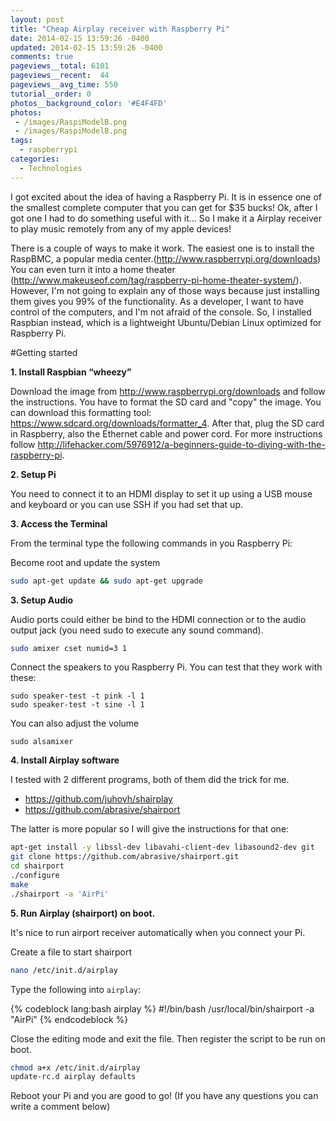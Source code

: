 ```yaml
---
layout: post
title: "Cheap Airplay receiver with Raspberry Pi"
date: 2014-02-15 13:59:26 -0400
updated: 2014-02-15 13:59:26 -0400
comments: true
pageviews__total: 6101
pageviews__recent:  44
pageviews__avg_time: 550
tutorial__order: 0
photos__background_color: '#E4F4FD'
photos:
 - /images/RaspiModelB.png
 - /images/RaspiModelB.png
tags:
  - raspberrypi
categories:
  - Technologies
---
```


I got excited about the idea of having a Raspberry Pi. It is in essence one of the smallest complete computer that you can get for $35 bucks! Ok, after I got one I had to do something useful with it... So I make it a Airplay receiver to play music remotely from any of my apple devices!

<!--More-->

There is a couple of ways to make it work. The easiest one is to install the RaspBMC, a popular media center.(http://www.raspberrypi.org/downloads)
You can even turn it into a home theater (http://www.makeuseof.com/tag/raspberry-pi-home-theater-system/).
However, I'm not going to explain any of those ways because just installing them gives you 99% of the functionality. As a developer, I want to have control of the computers, and I'm not afraid of the console. So, I installed Raspbian instead, which is a lightweight Ubuntu/Debian Linux optimized for Raspberry Pi.

#Getting started

**1. Install Raspbian “wheezy”**

Download the image from http://www.raspberrypi.org/downloads and follow the instructions. You have to format the SD card and "copy" the image. You can download this formatting tool: https://www.sdcard.org/downloads/formatter_4. After that, plug the SD card in Raspberry, also the Ethernet cable and power cord. For more instructions follow <a href="http://lifehacker.com/5976912/a-beginners-guide-to-diying-with-the-raspberry-pi" target="_blank">http://lifehacker.com/5976912/a-beginners-guide-to-diying-with-the-raspberry-pi</a>.

**2.  Setup Pi**

You need to connect it to an HDMI display to set it up using a USB mouse and keyboard or you can use SSH if you had set that up.

**3. Access the Terminal**

From the terminal type the following commands in you Raspberry Pi:

Become root and update the system
```bash
sudo apt-get update && sudo apt-get upgrade
```

**3. Setup Audio**

Audio ports could either be bind to the HDMI connection or to the audio output jack (you need sudo to execute any sound command).
```bash
sudo amixer cset numid=3 1
```

Connect the speakers to you Raspberry Pi. You can test that they work with these:

```
sudo speaker-test -t pink -l 1
sudo speaker-test -t sine -l 1
```

You can also adjust the volume
```
sudo alsamixer
```

**4. Install Airplay software**

I tested with 2 different programs, both of them did the trick for me.

- https://github.com/juhovh/shairplay
- https://github.com/abrasive/shairport

The latter is more popular so I will give the instructions for that one:

```bash
apt-get install -y libssl-dev libavahi-client-dev libasound2-dev git
git clone https://github.com/abrasive/shairport.git
cd shairport
./configure
make
./shairport -a 'AirPi'
```

**5. Run Airplay (shairport) on boot.**

It's nice to run airport receiver automatically when you connect your Pi.

Create a file to start shairport
```bash
nano /etc/init.d/airplay
```
Type the following into `airplay`:

{% codeblock lang:bash airplay %}
#!/bin/bash
/usr/local/bin/shairport -a "AirPi"
{% endcodeblock %}

Close the editing mode and exit the file. Then register the script to be run on boot.
```bash
chmod a+x /etc/init.d/airplay
update-rc.d airplay defaults
```

Reboot your Pi and you are good to go!
(If you have any questions you can write a comment below)
